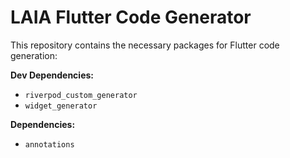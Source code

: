 # LAIA Flutter Code Generator

This repository contains the necessary packages for Flutter code generation:

**Dev Dependencies:**
- `riverpod_custom_generator`
- `widget_generator`

**Dependencies:**
- `annotations`
